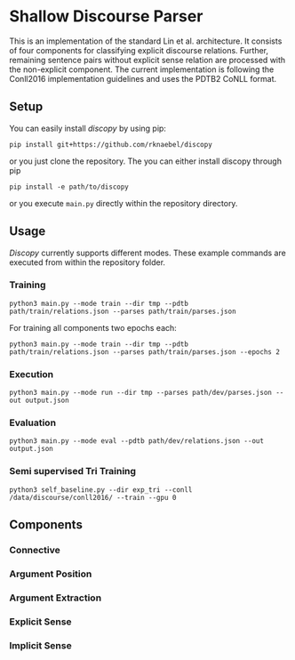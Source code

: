 # Shallow Discourse Parser
This is an implementation of the standard Lin et al. architecture.
It consists of four components for classifying explicit discourse relations.
Further, remaining sentence pairs without explicit sense relation are processed with the non-explicit component.
The current implementation is following the Conll2016 implementation guidelines and uses the PDTB2 CoNLL format.

## Setup
You can easily install *discopy* by using pip:
```
pip install git+https://github.com/rknaebel/discopy
```
or you just clone the repository.
The you can either install discopy through pip
```
pip install -e path/to/discopy
```
or you execute `main.py` directly within the repository directory.

## Usage
*Discopy* currently supports different modes.
These example commands are executed from within the repository folder.

### Training
```
python3 main.py --mode train --dir tmp --pdtb path/train/relations.json --parses path/train/parses.json
```
For training all components two epochs each:
```
python3 main.py --mode train --dir tmp --pdtb path/train/relations.json --parses path/train/parses.json --epochs 2
```

### Execution
```
python3 main.py --mode run --dir tmp --parses path/dev/parses.json --out output.json
```

### Evaluation
```
python3 main.py --mode eval --pdtb path/dev/relations.json --out output.json
```


### Semi supervised Tri Training
```
python3 self_baseline.py --dir exp_tri --conll /data/discourse/conll2016/ --train --gpu 0
```

## Components


### Connective


### Argument Position


### Argument Extraction


### Explicit Sense


### Implicit Sense